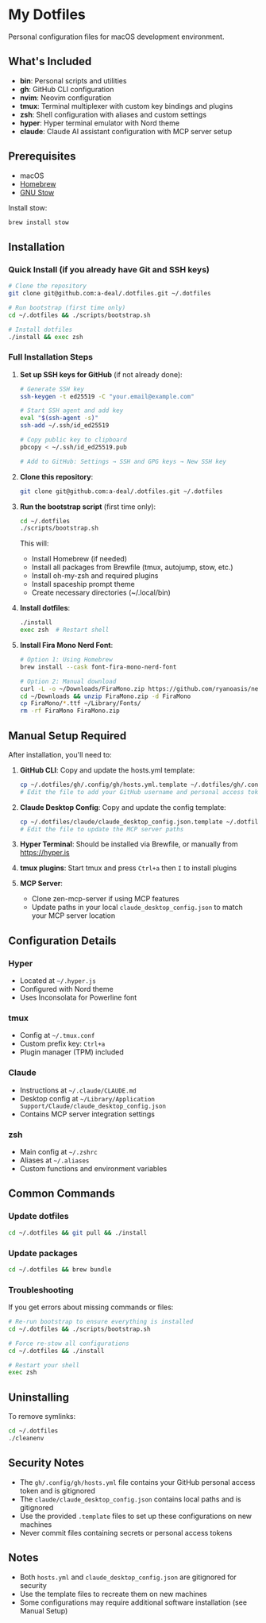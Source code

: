 # My Dotfiles

Personal configuration files for macOS development environment.

## What's Included

- **bin**: Personal scripts and utilities
- **gh**: GitHub CLI configuration
- **nvim**: Neovim configuration
- **tmux**: Terminal multiplexer with custom key bindings and plugins
- **zsh**: Shell configuration with aliases and custom settings
- **hyper**: Hyper terminal emulator with Nord theme
- **claude**: Claude AI assistant configuration with MCP server setup

## Prerequisites

- macOS
- [Homebrew](https://brew.sh/)
- [GNU Stow](https://www.gnu.org/software/stow/)

Install stow:
```bash
brew install stow
```

## Installation

### Quick Install (if you already have Git and SSH keys)

```bash
# Clone the repository
git clone git@github.com:a-deal/.dotfiles.git ~/.dotfiles

# Run bootstrap (first time only)
cd ~/.dotfiles && ./scripts/bootstrap.sh

# Install dotfiles
./install && exec zsh
```

### Full Installation Steps

1. **Set up SSH keys for GitHub** (if not already done):
   ```bash
   # Generate SSH key
   ssh-keygen -t ed25519 -C "your.email@example.com"
   
   # Start SSH agent and add key
   eval "$(ssh-agent -s)"
   ssh-add ~/.ssh/id_ed25519
   
   # Copy public key to clipboard
   pbcopy < ~/.ssh/id_ed25519.pub
   
   # Add to GitHub: Settings → SSH and GPG keys → New SSH key
   ```

2. **Clone this repository**:
   ```bash
   git clone git@github.com:a-deal/.dotfiles.git ~/.dotfiles
   ```

3. **Run the bootstrap script** (first time only):
   ```bash
   cd ~/.dotfiles
   ./scripts/bootstrap.sh
   ```
   This will:
   - Install Homebrew (if needed)
   - Install all packages from Brewfile (tmux, autojump, stow, etc.)
   - Install oh-my-zsh and required plugins
   - Install spaceship prompt theme
   - Create necessary directories (~/.local/bin)

4. **Install dotfiles**:
   ```bash
   ./install
   exec zsh  # Restart shell
   ```

5. **Install Fira Mono Nerd Font**:
   ```bash
   # Option 1: Using Homebrew
   brew install --cask font-fira-mono-nerd-font
   
   # Option 2: Manual download
   curl -L -o ~/Downloads/FiraMono.zip https://github.com/ryanoasis/nerd-fonts/releases/download/v3.0.2/FiraMono.zip
   cd ~/Downloads && unzip FiraMono.zip -d FiraMono
   cp FiraMono/*.ttf ~/Library/Fonts/
   rm -rf FiraMono FiraMono.zip
   ```

## Manual Setup Required

After installation, you'll need to:

1. **GitHub CLI**: Copy and update the hosts.yml template:
   ```bash
   cp ~/.dotfiles/gh/.config/gh/hosts.yml.template ~/.dotfiles/gh/.config/gh/hosts.yml
   # Edit the file to add your GitHub username and personal access token
   ```

2. **Claude Desktop Config**: Copy and update the config template:
   ```bash
   cp ~/.dotfiles/claude/claude_desktop_config.json.template ~/.dotfiles/claude/claude_desktop_config.json
   # Edit the file to update the MCP server paths
   ```

3. **Hyper Terminal**: Should be installed via Brewfile, or manually from https://hyper.is

4. **tmux plugins**: Start tmux and press `Ctrl+a` then `I` to install plugins

5. **MCP Server**: 
   - Clone zen-mcp-server if using MCP features
   - Update paths in your local `claude_desktop_config.json` to match your MCP server location

## Configuration Details

### Hyper
- Located at `~/.hyper.js`
- Configured with Nord theme
- Uses Inconsolata for Powerline font

### tmux
- Config at `~/.tmux.conf`
- Custom prefix key: `Ctrl+a`
- Plugin manager (TPM) included

### Claude
- Instructions at `~/.claude/CLAUDE.md`
- Desktop config at `~/Library/Application Support/Claude/claude_desktop_config.json`
- Contains MCP server integration settings

### zsh
- Main config at `~/.zshrc`
- Aliases at `~/.aliases`
- Custom functions and environment variables

## Common Commands

### Update dotfiles
```bash
cd ~/.dotfiles && git pull && ./install
```

### Update packages
```bash
cd ~/.dotfiles && brew bundle
```

### Troubleshooting

If you get errors about missing commands or files:
```bash
# Re-run bootstrap to ensure everything is installed
cd ~/.dotfiles && ./scripts/bootstrap.sh

# Force re-stow all configurations
cd ~/.dotfiles && ./install

# Restart your shell
exec zsh
```

## Uninstalling

To remove symlinks:
```bash
cd ~/.dotfiles
./cleanenv
```

## Security Notes

- The `gh/.config/gh/hosts.yml` file contains your GitHub personal access token and is gitignored
- The `claude/claude_desktop_config.json` contains local paths and is gitignored
- Use the provided `.template` files to set up these configurations on new machines
- Never commit files containing secrets or personal access tokens

## Notes

- Both `hosts.yml` and `claude_desktop_config.json` are gitignored for security
- Use the template files to recreate them on new machines
- Some configurations may require additional software installation (see Manual Setup)